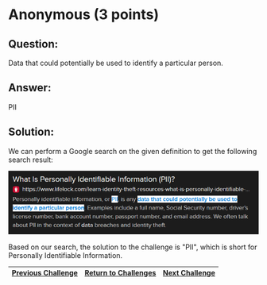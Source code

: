 # Anonymous (3 points)

## Question:

Data that could potentially be used to identify a particular person.

## Answer:

PII

## Solution:

We can perform a Google search on the given definition to get the following search result:

[![search-result.png](search-result.png)](https://duckduckgo.com/?q=Data+that+could+potentially+be+used+to+identify+a+particular+person&t=ffab&atb=v1-1&ia=web)

Based on our search, the solution to the challenge is "PII", which is short for Personally Identifiable Information.

| [Previous Challenge](/Challenges/Protect-And-Defend/11/README.md#question) | [Return to Challenges](/Challenges/../../../#modules) | [Next Challenge](/Challenges/Securely-Provision/2/README.md#question) |
| :------- | :-----: | ------: |